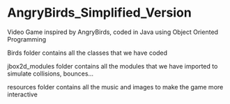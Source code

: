 # AngryBirds_Simplified_Version
Video Game inspired by AngryBirds, coded in Java using Object Oriented Programming

Birds folder contains all the classes that we have coded

jbox2d_modules folder contains all the modules that we have imported to simulate collisions, bounces...

resources folder contains all the music and images to make the game more interactive
